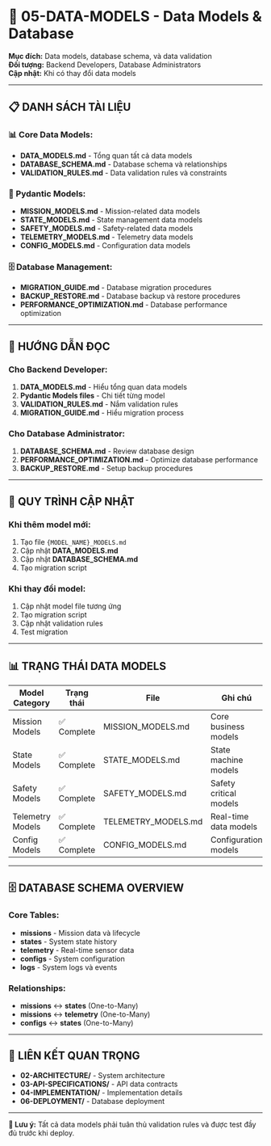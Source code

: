 # 📁 05-DATA-MODELS - Data Models & Database

**Mục đích:** Data models, database schema, và data validation  
**Đối tượng:** Backend Developers, Database Administrators  
**Cập nhật:** Khi có thay đổi data models

---

## 📋 **DANH SÁCH TÀI LIỆU**

### **📊 Core Data Models:**
- **DATA_MODELS.md** - Tổng quan tất cả data models
- **DATABASE_SCHEMA.md** - Database schema và relationships
- **VALIDATION_RULES.md** - Data validation rules và constraints

### **🔧 Pydantic Models:**
- **MISSION_MODELS.md** - Mission-related data models
- **STATE_MODELS.md** - State management data models
- **SAFETY_MODELS.md** - Safety-related data models
- **TELEMETRY_MODELS.md** - Telemetry data models
- **CONFIG_MODELS.md** - Configuration data models

### **🗄️ Database Management:**
- **MIGRATION_GUIDE.md** - Database migration procedures
- **BACKUP_RESTORE.md** - Database backup và restore procedures
- **PERFORMANCE_OPTIMIZATION.md** - Database performance optimization

---

## 🎯 **HƯỚNG DẪN ĐỌC**

### **Cho Backend Developer:**
1. **DATA_MODELS.md** - Hiểu tổng quan data models
2. **Pydantic Models files** - Chi tiết từng model
3. **VALIDATION_RULES.md** - Nắm validation rules
4. **MIGRATION_GUIDE.md** - Hiểu migration process

### **Cho Database Administrator:**
1. **DATABASE_SCHEMA.md** - Review database design
2. **PERFORMANCE_OPTIMIZATION.md** - Optimize database performance
3. **BACKUP_RESTORE.md** - Setup backup procedures

---

## 🔄 **QUY TRÌNH CẬP NHẬT**

### **Khi thêm model mới:**
1. Tạo file `{MODEL_NAME}_MODELS.md`
2. Cập nhật **DATA_MODELS.md**
3. Cập nhật **DATABASE_SCHEMA.md**
4. Tạo migration script

### **Khi thay đổi model:**
1. Cập nhật model file tương ứng
2. Tạo migration script
3. Cập nhật validation rules
4. Test migration

---

## 📊 **TRẠNG THÁI DATA MODELS**

| Model Category | Trạng thái | File | Ghi chú |
|----------------|------------|------|---------|
| Mission Models | ✅ Complete | MISSION_MODELS.md | Core business models |
| State Models | ✅ Complete | STATE_MODELS.md | State machine models |
| Safety Models | ✅ Complete | SAFETY_MODELS.md | Safety critical models |
| Telemetry Models | ✅ Complete | TELEMETRY_MODELS.md | Real-time data models |
| Config Models | ✅ Complete | CONFIG_MODELS.md | Configuration models |

---

## 🗄️ **DATABASE SCHEMA OVERVIEW**

### **Core Tables:**
- **missions** - Mission data và lifecycle
- **states** - System state history
- **telemetry** - Real-time sensor data
- **configs** - System configuration
- **logs** - System logs và events

### **Relationships:**
- **missions** ↔ **states** (One-to-Many)
- **missions** ↔ **telemetry** (One-to-Many)
- **configs** ↔ **states** (One-to-Many)

---

## 🔗 **LIÊN KẾT QUAN TRỌNG**

- **02-ARCHITECTURE/** - System architecture
- **03-API-SPECIFICATIONS/** - API data contracts
- **04-IMPLEMENTATION/** - Implementation details
- **06-DEPLOYMENT/** - Database deployment

---

**📝 Lưu ý:** Tất cả data models phải tuân thủ validation rules và được test đầy đủ trước khi deploy.
